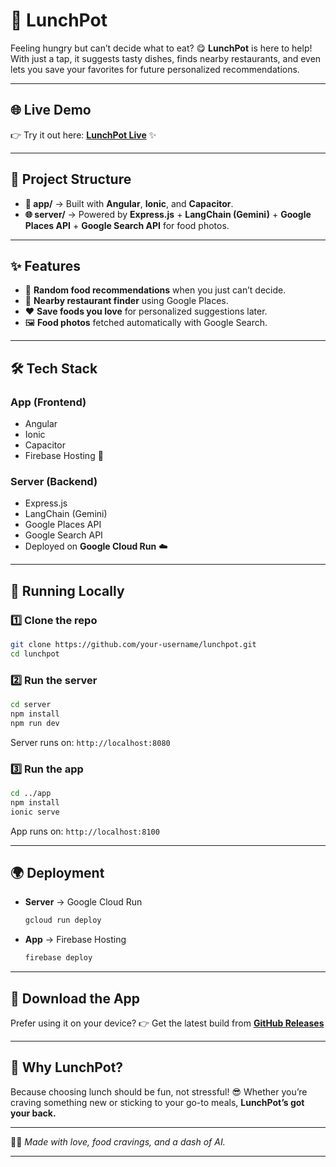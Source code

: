 

# 🍴 LunchPot

Feeling hungry but can’t decide what to eat? 😋
**LunchPot** is here to help! With just a tap, it suggests tasty dishes, finds nearby restaurants, and even lets you save your favorites for future personalized recommendations.

---

## 🌐 Live Demo

👉 Try it out here: **[LunchPot Live](https://lunchpot.site)** ✨

---

## 🚀 Project Structure

* **📱 app/** → Built with **Angular**, **Ionic**, and **Capacitor**.
* **🌐 server/** → Powered by **Express.js** + **LangChain (Gemini)** + **Google Places API** + **Google Search API** for food photos.

---

## ✨ Features

* 🎲 **Random food recommendations** when you just can’t decide.
* 📍 **Nearby restaurant finder** using Google Places.
* ❤️ **Save foods you love** for personalized suggestions later.
* 🖼️ **Food photos** fetched automatically with Google Search.

---

## 🛠️ Tech Stack

### App (Frontend)

* Angular
* Ionic
* Capacitor
* Firebase Hosting 🚀

### Server (Backend)

* Express.js
* LangChain (Gemini)
* Google Places API
* Google Search API
* Deployed on **Google Cloud Run** ☁️

---

## 🏃 Running Locally

### 1️⃣ Clone the repo

```bash
git clone https://github.com/your-username/lunchpot.git
cd lunchpot
```

### 2️⃣ Run the server

```bash
cd server
npm install
npm run dev
```

Server runs on: `http://localhost:8080`

### 3️⃣ Run the app

```bash
cd ../app
npm install
ionic serve
```

App runs on: `http://localhost:8100`

---

## 🌍 Deployment

* **Server** → Google Cloud Run

  ```bash
  gcloud run deploy
  ```
* **App** → Firebase Hosting

  ```bash
  firebase deploy
  ```

---

## 📲 Download the App

Prefer using it on your device?
👉 Get the latest build from **[GitHub Releases](https://github.com/zyzzlegiggle/lunchpot/releases)**

---

## 🎉 Why LunchPot?

Because choosing lunch should be fun, not stressful! 😎
Whether you’re craving something new or sticking to your go-to meals, **LunchPot’s got your back.**

---

🍔✨ *Made with love, food cravings, and a dash of AI.*

---
